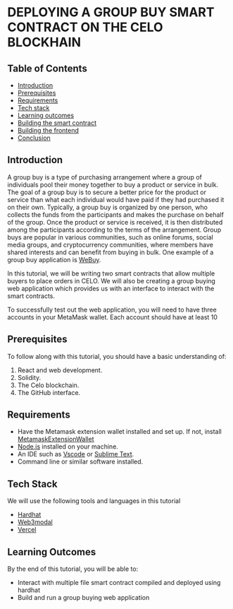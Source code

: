 # DEPLOYING A GROUP BUY SMART CONTRACT ON THE CELO BLOCKHAIN

## Table of Contents
- [Introduction](#introduction)
- [Prerequisites](#prerequisites)
- [Requirements](#requirements)
- [Tech stack](#tech-stack)
- [Learning outcomes](#learning-outcomes)
- [Building the smart contract](#building-the-smart-contract)
- [Building the frontend](#building-the-frontend)
- [Conclusion](#conclusion)


## Introduction
A group buy is a type of purchasing arrangement where a group of individuals pool their money together to buy a product or service in bulk. The goal of a group buy is to secure a better price for the product or service than what each individual would have paid if they had purchased it on their own. Typically, a group buy is organized by one person, who collects the funds from the participants and makes the purchase on behalf of the group. Once the product or service is received, it is then distributed among the participants according to the terms of the arrangement. Group buys are popular in various communities, such as online forums, social media groups, and cryptocurrency communities, where members have shared interests and can benefit from buying in bulk. One example of a group buy application is [WeBuy](https://www.webuysg.com/).

In this tutorial, we will be writing two smart contracts that allow multiple buyers to place orders in CELO. We will also be creating a group buying web application which provides us with an interface to interact with the smart contracts.

To successfully test out the web application, you will need to have three accounts in your MetaMask wallet. Each account should have at least 10



## Prerequisites
To follow along with this tutorial, you should have a basic understanding of:
1. React and web development.
2. Solidity.
3. The Celo blockchain.
4. The GitHub interface.

## Requirements
- Have the Metamask extension wallet installed and set up. If not, install [MetamaskExtensionWallet](https://metamask.io/)
- [Node.js](https://nodejs.org/) installed on your machine.
- An IDE such as [Vscode](https://code.visualstudio.com/) or [Sublime Text](https://www.sublimetext.com/).
- Command line or similar software installed.

## Tech Stack
We will use the following tools and languages in this tutorial
- [Hardhat](https://hardhat.org/)
- [Web3modal](https://web3modal.com/)
- [Vercel](https://vercel.com/)

## Learning Outcomes
By the end of this tutorial, you will be able to:
- Interact with multiple file smart contract compiled and deployed using hardhat
- Build and run a group buying web application


